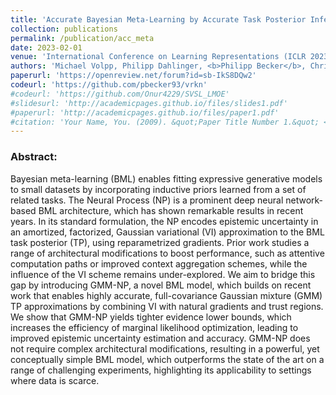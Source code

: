 ```yaml
---
title: 'Accurate Bayesian Meta-Learning by Accurate Task Posterior Inference'
collection: publications
permalink: /publication/acc_meta
date: 2023-02-01
venue: 'International Conference on Learning Representations (ICLR 2023)'
authors: 'Michael Volpp, Philipp Dahlinger, <b>Philipp Becker</b>, Christian Daniel, Gerhard Neumann'
paperurl: 'https://openreview.net/forum?id=sb-IkS8DQw2'
codeurl: 'https://github.com/pbecker93/vrkn'
#codeurl: 'https://github.com/Onur4229/SVSL_LMOE'
#slidesurl: 'http://academicpages.github.io/files/slides1.pdf'
#paperurl: 'http://academicpages.github.io/files/paper1.pdf'
#citation: 'Your Name, You. (2009). &quot;Paper Title Number 1.&quot; <i>Journal 1</i>. 1(1).'
---
```


<p>
<h3> Abstract: </h3>
Bayesian meta-learning (BML) enables fitting expressive generative models to small datasets by incorporating inductive priors learned from a set of related tasks. The Neural Process (NP) is a prominent deep neural network-based BML architecture, which has shown remarkable results in recent years. In its standard formulation, the NP encodes epistemic uncertainty in an amortized, factorized, Gaussian variational (VI) approximation to the BML task posterior (TP), using reparametrized gradients. Prior work studies a range of architectural modifications to boost performance, such as attentive computation paths or improved context aggregation schemes, while the influence of the VI scheme remains under-explored. We aim to bridge this gap by introducing GMM-NP, a novel BML model, which builds on recent work that enables highly accurate, full-covariance Gaussian mixture (GMM) TP approximations by combining VI with natural gradients and trust regions. We show that GMM-NP yields tighter evidence lower bounds, which increases the efficiency of marginal likelihood optimization, leading to improved epistemic uncertainty estimation and accuracy. GMM-NP does not require complex architectural modifications, resulting in a powerful, yet conceptually simple BML model, which outperforms the state of the art on a range of challenging experiments, highlighting its applicability to settings where data is scarce.
</p>